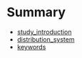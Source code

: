 # Summary

* [study_introduction](study_introduction.md)
* [distribution_system](distribution_system.md)
* [keywords](keywords.md)



